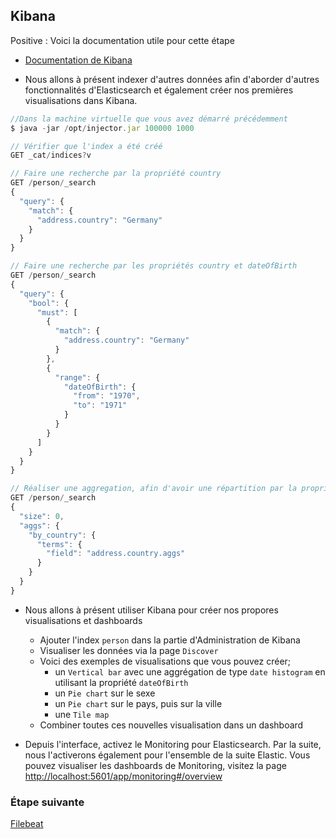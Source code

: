 ## Kibana

Positive
: Voici la documentation utile pour cette étape

- [Documentation de Kibana](https://www.elastic.co/guide/en/kibana/current/index.html)

* Nous allons à présent indexer d'autres données afin d'aborder d'autres fonctionnalités d'Elasticsearch et également créer nos premières visualisations dans Kibana.

```js
//Dans la machine virtuelle que vous avez démarré précédemment
$ java -jar /opt/injector.jar 100000 1000

// Vérifier que l'index a été créé
GET _cat/indices?v

// Faire une recherche par la propriété country
GET /person/_search
{
  "query": {
    "match": {
      "address.country": "Germany"
    }
  }
}

// Faire une recherche par les propriétés country et dateOfBirth
GET /person/_search
{
  "query": {
    "bool": {
      "must": [
        {
          "match": {
            "address.country": "Germany"
          }
        },
        {
          "range": {
            "dateOfBirth": {
              "from": "1970",
              "to": "1971"
            }
          }
        }
      ]
    }
  }
}

// Réaliser une aggregation, afin d'avoir une répartition par la propriété country
GET /person/_search
{
  "size": 0,
  "aggs": {
    "by_country": {
      "terms": {
        "field": "address.country.aggs"
      }
    }
  }
}
```

- Nous allons à présent utiliser Kibana pour créer nos propores visualisations et dashboards

  - Ajouter l'index `person` dans la partie d'Administration de Kibana
  - Visualiser les données via la page `Discover`
  - Voici des exemples de visualisations que vous pouvez créer;
    - un `Vertical bar` avec une aggrégation de type `date histogram` en utilisant la propriété `dateOfBirth`
    - un `Pie chart` sur le sexe
    - un `Pie chart` sur le pays, puis sur la ville
    - une `Tile map`
  - Combiner toutes ces nouvelles visualisation dans un dashboard

- Depuis l'interface, activez le Monitoring pour Elasticsearch. Par la suite, nous l'activerons également pour l'ensemble de la suite Elastic. Vous pouvez visualiser les dashboards de Monitoring, visitez la page [http://localhost:5601/app/monitoring#/overview](http://localhost:5601/app/monitoring#/overview)

### Étape suivante

[Filebeat](https://github.com/Gillespie59/codelab-elastic/tree/devfest-nantes/steps/step2.md)
